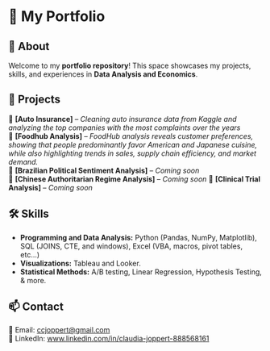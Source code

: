 # 🌟 My Portfolio

## 📖 About  
Welcome to my **portfolio repository**! This space showcases my projects, skills, and experiences in **Data Analysis and Economics**.  

## 🚀 Projects  
🔹 **[Auto Insurance]** – *Cleaning auto insurance data from Kaggle and analyzing the top companies with the most complaints over the years*  
🔹 **[Foodhub Analysis]** – *FoodHub analysis reveals customer preferences, showing that people predominantly favor American and Japanese cuisine, while also highlighting trends in sales, supply chain efficiency, and market demand.*  
🔹 **[Brazilian Political Sentiment Analysis]** – *Coming soon*  
🔹 **[Chinese Authoritarian Regime Analysis]** – *Coming soon* 
🔹 **[Clinical Trial Analysis]** – *Coming soon* 

## 🛠 Skills  
- **Programming and Data Analysis:** Python (Pandas, NumPy, Matplotlib), SQL (JOINS, CTE, and windows), Excel (VBA, macros, pivot tables, etc...)   
- **Visualizations:** Tableau and Looker.
- **Statistical Methods:** A/B testing, Linear Regression, Hypothesis Testing, & more. 

## 📫 Contact  
📧 Email: ccjoppert@gmail.com  
🔗 LinkedIn: www.linkedin.com/in/claudia-joppert-888568161  

